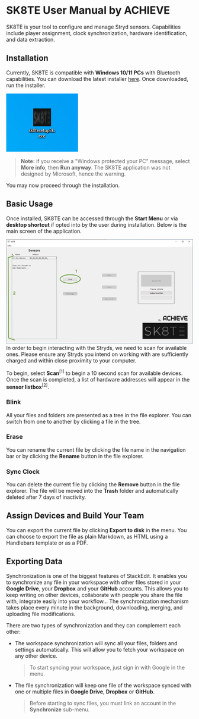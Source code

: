# SK8TE User Manual by ACHIEVE

SK8TE is your tool to configure and manage Stryd sensors. Capabilities include player assignment, clock synchronization, hardware identification, and data extraction.

## Installation

Currently, SK8TE is compatible with **Windows 10/11 PCs** with Bluetooth capabilities. You can download the latest installer [here](https://github.com/mcgregol/sk8te/releases). Once downloaded, run the installer.

![1](https://github.com/mcgregol/sk8te/blob/main/thumbnail.png?raw=true)

> **Note:** if you receive a "Windows protected your PC" message, select **More info**, then **Run anyway**. The SK8TE application was not designed by Microsoft, hence the warning. 

You may now proceed through the installation.

## Basic Usage

Once installed, SK8TE can be accessed through the **Start Menu** or via **desktop shortcut** if opted into by the user during installation. Below is the main screen of the application.

![main](https://github.com/mcgregol/sk8te/blob/main/main.png?raw=true)
In order to begin interacting with the Stryds, we need to scan for available ones. Please ensure any Stryds you intend on working with are sufficiently charged and within close proximity to your computer.

To begin, select **Scan**<sup>[1]</sup> to begin a 10 second scan for available devices. Once the scan is completed, a list of hardware addresses will appear in the **sensor listbox**<sup>[2]</sup>.

### Blink

All your files and folders are presented as a tree in the file explorer. You can switch from one to another by clicking a file in the tree.

### Erase

You can rename the current file by clicking the file name in the navigation bar or by clicking the **Rename** button in the file explorer.

### Sync Clock

You can delete the current file by clicking the **Remove** button in the file explorer. The file will be moved into the **Trash** folder and automatically deleted after 7 days of inactivity.

## Assign Devices and Build Your Team

You can export the current file by clicking **Export to disk** in the menu. You can choose to export the file as plain Markdown, as HTML using a Handlebars template or as a PDF.


## Exporting Data

Synchronization is one of the biggest features of StackEdit. It enables you to synchronize any file in your workspace with other files stored in your **Google Drive**, your **Dropbox** and your **GitHub** accounts. This allows you to keep writing on other devices, collaborate with people you share the file with, integrate easily into your workflow... The synchronization mechanism takes place every minute in the background, downloading, merging, and uploading file modifications.

There are two types of synchronization and they can complement each other:

- The workspace synchronization will sync all your files, folders and settings automatically. This will allow you to fetch your workspace on any other device.
	> To start syncing your workspace, just sign in with Google in the menu.

- The file synchronization will keep one file of the workspace synced with one or multiple files in **Google Drive**, **Dropbox** or **GitHub**.
	> Before starting to sync files, you must link an account in the **Synchronize** sub-menu.
